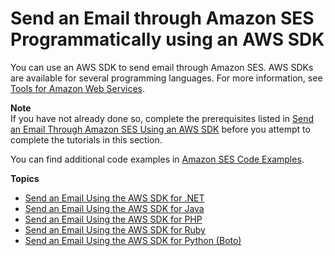 # Send an Email through Amazon SES Programmatically using an AWS SDK<a name="send-an-email-using-sdk-programmatically"></a>

You can use an AWS SDK to send email through Amazon SES\. AWS SDKs are available for several programming languages\. For more information, see [Tools for Amazon Web Services](https://aws.amazon.com/tools/#sdk)\.

**Note**  
If you have not already done so, complete the prerequisites listed in [Send an Email Through Amazon SES Using an AWS SDK](send-an-email-using-sdk.md) before you attempt to complete the tutorials in this section\.

You can find additional code examples in [Amazon SES Code Examples](samplecodeindex.md)\.

**Topics**
+ [Send an Email Using the AWS SDK for \.NET](send-using-sdk-net.md)
+ [Send an Email Using the AWS SDK for Java](send-using-sdk-java.md)
+ [Send an Email Using the AWS SDK for PHP](send-using-sdk-php.md)
+ [Send an Email Using the AWS SDK for Ruby](send-using-sdk-ruby.md)
+ [Send an Email Using the AWS SDK for Python \(Boto\)](send-using-sdk-python.md)